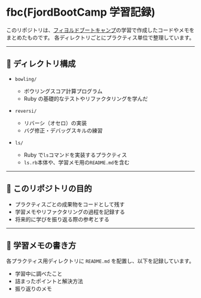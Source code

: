 # fbc(FjordBootCamp 学習記録)
このリポジトリは、[フィヨルドブートキャンプ](https://bootcamp.fjord.jp/)の学習で作成したコードやメモをまとめたものです。
各ディレクトリごとにプラクティス単位で整理しています。

---

## 📂 ディレクトリ構成
- `bowling/`  
  - ボウリングスコア計算プログラム
  - Ruby の基礎的なテストやリファクタリングを学んだ

- `reversi/`  
  - リバーシ（オセロ）の実装
  - バグ修正・デバッグスキルの練習

- `ls/`
  - Ruby で`ls`コマンドを実装するプラクティス
  - `ls.rb`本体や、学習メモ用の`README.md`を含む
 
---

## 🎯 このリポジトリの目的
- プラクティスごとの成果物をコードとして残す
- 学習メモやリファクタリングの過程を記録する
- 将来的に学びを振り返る際の参考とする

---

## 📝 学習メモの書き方
各プラクティス用ディレクトリに `README.md` を配置し、以下を記録しています。
- 学習中に調べたこと
- 詰まったポイントと解決方法
- 振り返りのメモ
